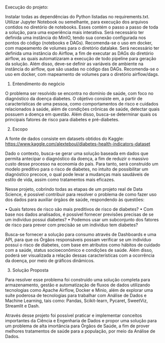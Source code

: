 Execução do projeto:

Instalar todas as dependências do Python listadas no requirements.txt.
Utilizar Jupyter Notebook ou semelhante, para execução dos arquivos contidos no diretório de notebooks. Esses contém o passo a passo de toda a solução, para uma experiência mais interativa.
Será necessário ter definida uma instância do MinIO, tendo sua conexão configurada nos pontos do código (notebooks e DAGs). Recomenda-se o uso em docker, com mapeamento de volumes para o diretório datalake.
Será necessário ter definida uma instância do Airflow, a fim de executar as DAGs do diretório airflow, as quais automatizaram a execução de todo pipeline para geração da solução. Além disso, deve-se definir as variáveis de ambiente na instância do airflow, que são usadas no código das DAGs. Recomenda-se o uso em docker, com mapeamento de volumes para o diretório airflow/dags.


1.	Entendimento do negócio

O problema ser resolvido se encontra no domínio de saúde, com foco no diagnóstico da doença diabetes. O objetivo consiste em, a partir de características de uma pessoa, como comportamentos de risco e cuidados relacionados à saúde, além de condições crônicas de saúde, detectar quais possuem a doença em questão. Além disso, busca-se determinar quais os principais fatores de risco para diabetes e pré-diabetes.

2.	 Escopo

A fonte de dados consiste em datasets obtidos do Kaggle: https://www.kaggle.com/alexteboul/diabetes-health-indicators-dataset

Dado o contexto, busca-se gerar uma solução baseada em dados que permita antecipar o diagnóstico da doença, a fim de reduzir o massivo custo desse processo na economia do país. Para tanto, será construído um modelo preditivo para o risco de diabetes, no intuito de possibilitar um diagnóstico precoce, o qual pode levar a mudanças mais saudáveis de estilo de vida, assim como tratamentos mais eficazes.
 
Nesse projeto, cobrindo todas as etapas de um projeto real de Data Science, é possível contribuir para resolver o problema de como fazer uso dos dados para auxiliar órgãos de saúde, respondendo às questões:

•	Quais fatores de risco são mais preditivos de risco de diabetes?
•	Com base nos dados analisados, é possível fornecer previsões precisas de se um indivíduo possui diabetes?
•	Podemos usar um subconjunto dos fatores de risco para prever com precisão se um indivíduo tem diabetes?

Busca-se fornecer a solução para consumo através de Dashboards e uma API, para que os Órgãos responsáveis possam verificar se um indivíduo possui o risco de diabetes, com base em atributos como hábitos de cuidado com a saúde, status socioeconômico e condições de saúde. Além disso, poderá ser visualizada a relação dessas características com a ocorrência da doença, por meio de gráficos dinâmicos.

3. Solução Proposta

Para resolver esse problema foi construído uma solução completa para armazenamento, gestão e automatização de fluxos de dados utilizando tecnologias como Apache Airflow, Docker e Minio, além de explorar uma suíte poderosa de tecnologias para trabalhar com Análise de Dados e Machine Learning, tais como: Pandas, Scikit-learn, Pycaret,
SweetViz, Streamlit e Dash.

Através desse projeto foi possível praticar e implementar conceitos importantes da Ciência e Engenharia de Dados e propor uma solução para um problema de alta imortância para Órgãos de Saúde, a fim de prover melhores tratamentos de saúde para a população, por meio da Análise de Dados.
